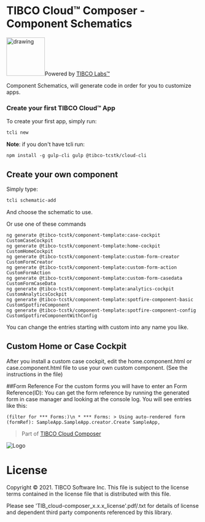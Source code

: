 # TIBCO Cloud™ Composer - Component Schematics

<img src="https://community.tibco.com/sites/default/files/tibco_labs_final_with_tm2-01.png" alt="drawing" width="100"/>Powered by [TIBCO Labs™](https://community.tibco.com/wiki/tibco-labs)

Component Schematics, will generate code in order for you to customize apps.

### Create your first TIBCO Cloud™ App

To create your first app, simply run:

```bash
tcli new 
```
**Note**: if you don't have tcli run:
```
npm install -g gulp-cli gulp @tibco-tcstk/cloud-cli
```

## Create your own component
Simply type:
```bash
tcli schematic-add
```
And choose the schematic to use.

Or use one of these commands 
```
ng generate @tibco-tcstk/component-template:case-cockpit CustomCaseCockpit
ng generate @tibco-tcstk/component-template:home-cockpit CustomHomeCockpit
ng generate @tibco-tcstk/component-template:custom-form-creator CustomFormCreator
ng generate @tibco-tcstk/component-template:custom-form-action CustomFormAction
ng generate @tibco-tcstk/component-template:custom-form-casedata CustomFormCaseData
ng generate @tibco-tcstk/component-template:analytics-cockpit CustomAnalyticsCockpit
ng generate @tibco-tcstk/component-template:spotfire-component-basic CustomSpotfireComponent
ng generate @tibco-tcstk/component-template:spotfire-component-config CustomSpotfireComponentWithConfig

```
You can change the entries starting with custom into any name you like.

## Custom Home or Case Cockpit
After you install a custom case cockpit, edit the home.component.html or case.component.html file to use your own custom component. (See the instructions in the file)


##Form Reference
For the custom forms you will have to enter an Form Reference(ID):
You can get the form reference by running the generated form in case manager and looking at the console log.
You will see entries like this:
 ```
 (filter for *** Forms:)\n * *** Forms: > Using auto-rendered form (formRef): SampleApp.SampleApp.creator.Create SampleApp,
```

> Part of [TIBCO Cloud Composer](https://tibcosoftware.github.io/TCSToolkit/)

![Logo](https://tibcosoftware.github.io/TIBCO-LABS/about/tibcolabs-brand.png "Labs Logo")

# License

Copyright © 2021. TIBCO Software Inc.
This file is subject to the license terms contained
in the license file that is distributed with this file.

Please see 'TIB_cloud-composer_x.x.x_license'.pdf/.txt for details of license and dependent third party components referenced by this library.


